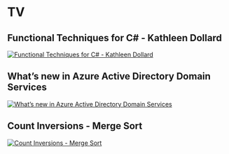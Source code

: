 # TV

## Functional Techniques for C# - Kathleen Dollard 
[![Functional Techniques for C# - Kathleen Dollard ](https://img.youtube.com/vi/rHmIf5xmKQg/0.jpg)](https://www.youtube.com/watch?v=rHmIf5xmKQg "Functional Techniques for C# - Kathleen Dollard ")

## What’s new in Azure Active Directory Domain Services
[![What’s new in Azure Active Directory Domain Services](https://img.youtube.com/vi/T1Nd9APNceQ/0.jpg)](https://www.youtube.com/watch?v=T1Nd9APNceQ "What’s new in Azure Active Directory Domain Services")

## Count Inversions - Merge Sort
[![Count Inversions - Merge Sort](https://img.youtube.com/vi/k9RQh21KrH8/0.jpg)](https://www.youtube.com/watch?v=k9RQh21KrH8 "Count Inversions - Merge Sort")

